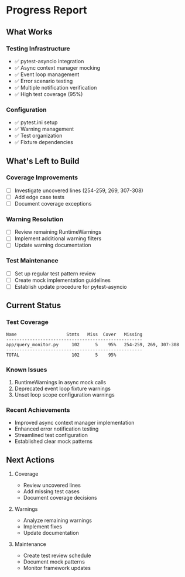 # Progress Report

## What Works

### Testing Infrastructure
- ✅ pytest-asyncio integration
- ✅ Async context manager mocking
- ✅ Event loop management
- ✅ Error scenario testing
- ✅ Multiple notification verification
- ✅ High test coverage (95%)

### Configuration
- ✅ pytest.ini setup
- ✅ Warning management
- ✅ Test organization
- ✅ Fixture dependencies

## What's Left to Build

### Coverage Improvements
- [ ] Investigate uncovered lines (254-259, 269, 307-308)
- [ ] Add edge case tests
- [ ] Document coverage exceptions

### Warning Resolution
- [ ] Review remaining RuntimeWarnings
- [ ] Implement additional warning filters
- [ ] Update warning documentation

### Test Maintenance
- [ ] Set up regular test pattern review
- [ ] Create mock implementation guidelines
- [ ] Establish update procedure for pytest-asyncio

## Current Status

### Test Coverage
```
Name                   Stmts   Miss  Cover   Missing
----------------------------------------------------
app/query_monitor.py     102      5    95%   254-259, 269, 307-308
----------------------------------------------------
TOTAL                    102      5    95%
```

### Known Issues
1. RuntimeWarnings in async mock calls
2. Deprecated event loop fixture warnings
3. Unset loop scope configuration warnings

### Recent Achievements
- Improved async context manager implementation
- Enhanced error notification testing
- Streamlined test configuration
- Established clear mock patterns

## Next Actions

1. Coverage
   - Review uncovered lines
   - Add missing test cases
   - Document coverage decisions

2. Warnings
   - Analyze remaining warnings
   - Implement fixes
   - Update documentation

3. Maintenance
   - Create test review schedule
   - Document mock patterns
   - Monitor framework updates
